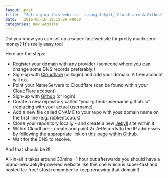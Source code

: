 ```yaml
---
layout: post
title:  "Setting up this website - using Jekyll, Cloudflare & Github"
date:   2016-03-16 19:15:09 +0000
categories: new website
---
```

Did you know you can set up a super-fast website for pretty much zero-money? It's really easy too!

Here are the steps:

*   Register your domain with any provider (someone where you can change some DNS records preferably!)
*   Sign-up with [Cloudflare](https://www.cloudflare.co.uk) (or login) and add your domain. A free account will do.
*   Point your NameServers to Cloudflare (can be found within your CloudFlare account)
*   Sign-up with [Github](https://github.com) (or login)
*   Create a new repository called "your-github-username.github.io" (replacing with your actual username)
*   Add a new file called CNAME to your repo with your domain name on the first line (e.g. robkent.co.uk)
*   Clone your repository locally - and create a new [Jekyll](https://jekyllrb.com/) site within it
*   Within Cloudflare - create and point 2x A-Records to the IP addresses by following the appropriate link on [this page within Github](https://help.github.com/articles/quick-start-setting-up-a-custom-domain/).
*   Wait for the DNS to resolve.

And that should be it!

All-in-all it takes around 30mins -1 hour but afterwards you should have a brand-new Jekyll-powered website like this one which is super-fast and hosted for free! (Just remember to keep renewing that domain!)
